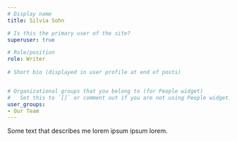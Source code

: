 ```yaml
---
# Display name
title: Silvia Sohn

# Is this the primary user of the site?
superuser: true

# Role/position
role: Writer
 
# Short bio (displayed in user profile at end of posts)


# Organizational groups that you belong to (for People widget)
#   Set this to `[]` or comment out if you are not using People widget.
user_groups:
- Our Team
---
```


Some text that describes me lorem ipsum ipsum lorem.


